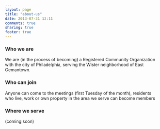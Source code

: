```yaml
---
layout: page
title: "about-us"
date: 2013-07-31 12:11
comments: true
sharing: true
footer: true
---
```


### Who we are
We are (in the process of becoming) a Registered Community Organization with the city of Philadelphia, serving the Wister neighborhood of East Gemantown.

### Who can join
Anyone can come to the meetings (first Tuesday of the month), residents who live, work or own property in the area we serve can become members

### Where we serve
(coming soon)
